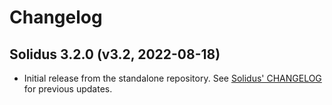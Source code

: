 # Changelog

## Solidus 3.2.0 (v3.2, 2022-08-18)

- Initial release from the standalone repository. See [Solidus'
  CHANGELOG](https://github.com/solidusio/solidus/blob/master/CHANGELOG.md) for
  previous updates.
